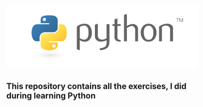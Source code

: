 ![Python](./assets/logo.png)

## This repository contains all the exercises, I did during learning Python
